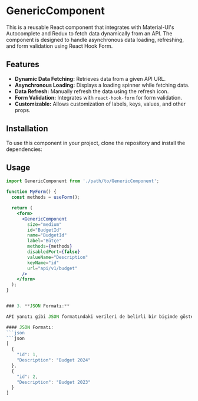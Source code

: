 # GenericComponent

This is a reusable React component that integrates with Material-UI's Autocomplete and Redux to fetch data dynamically from an API. The component is designed to handle asynchronous data loading, refreshing, and form validation using React Hook Form.

## Features

- **Dynamic Data Fetching:** Retrieves data from a given API URL.
- **Asynchronous Loading:** Displays a loading spinner while fetching data.
- **Data Refresh:** Manually refresh the data using the refresh icon.
- **Form Validation:** Integrates with `react-hook-form` for form validation.
- **Customizable:** Allows customization of labels, keys, values, and other props.

## Installation

To use this component in your project, clone the repository and install the dependencies:

## Usage

```jsx
import GenericComponent from './path/to/GenericComponent';

function MyForm() {
  const methods = useForm();

  return (
    <form>
      <GenericComponent
        size="medium"
        id="BudgetId"
        name="BudgetId"
        label="Bütçe"
        methods={methods}
        disabledPort={false}
        valueName="Description"
        keyName="id"
        url="api/v1/budget"
      />
    </form>
  );
}


### 3. **JSON Formatı:**

API yanıtı gibi JSON formatındaki verileri de belirli bir biçimde gösterebilirsiniz:

#### JSON Formatı:
```json
```json
[
  {
    "id": 1,
    "Description": "Budget 2024"
  },
  {
    "id": 2,
    "Description": "Budget 2023"
  }
]

